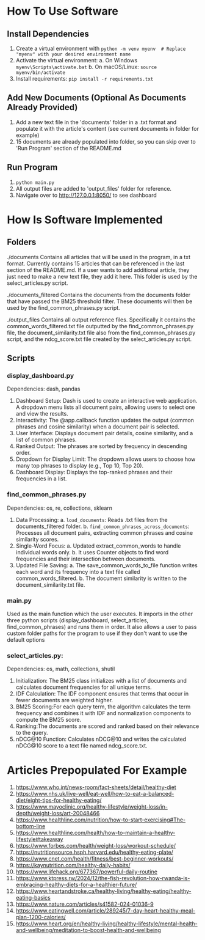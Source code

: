# How To Use Software

## Install Dependencies
1.  Create a virtual environment with 
```python -m venv myenv  # Replace "myenv" with your desired environment name```
2. Activate the virtual environment: 
	a. On Windows
```myenv\Scripts\activate.bat```
	b. On macOS/Linux:
```source myenv/bin/activate```
3. Install requirements:
```pip install -r requirements.txt```

## Add New Documents (Optional As Documents Already Provided)
1. Add a new text file in the 'documents' folder in a .txt format and populate it with the article's content (see current documents in folder for example)
2. 15 documents are already populated into folder, so you can skip over to 'Run Program' section of the README.md

## Run Program
1. ```python main.py```
2. All output files are added to 'output_files' folder for reference.
2. Navigate over to http://127.0.0.1:8050/ to see dashboard

# How Is Software Implemented

## Folders
./documents
Contains all articles that will be used in the program, in a txt format. Currently contains 15 articles that can be referenced in the last section of the README.md. If a user wants to add additional article, they just need to make a new text file, they add it here. This folder is used by the select_articles.py script.

./documents_filtered
Contains the documents from the documents folder that have passed the BM25 threshold filter. These documents will then be used by the find_common_phrases.py script.

./output_files
Contains all output reference files. Specifically it contains the common_words_filtered.txt file outputted by the find_common_phrases.py file, the document_similarity.txt file also from the find_common_phrases.py script, and the ndcg_score.txt file created by the select_articles.py script.

## Scripts
### display_dashboard.py

Dependencies: dash, pandas
1. Dashboard Setup: Dash is used to create an interactive web application. A dropdown menu lists all document pairs, allowing users to select one and view the results.
2. Interactivity: The @app.callback function updates the output (common phrases and cosine similarity) when a document pair is selected.
3. User Interface: Displays document pair details, cosine similarity, and a list of common phrases.
4. Ranked Output: The phrases are sorted by frequency in descending order.
5. Dropdown for Display Limit: The dropdown allows users to choose how many top phrases to display (e.g., Top 10, Top 20).
6. Dashboard Display: Displays the top-ranked phrases and their frequencies in a list.


### find_common_phrases.py

Dependencies: os, re, collections, sklearn
1. Data Processing: 
	a. ```load_documents```: Reads .txt files from the documents_filtered folder.
	b. ```find_common_phrases_across_documents```: Processes all document pairs, extracting common phrases and cosine similarity scores.
2. Single-Word Focus: 
	a. Updated extract_common_words to handle individual words only. 
	b. It uses Counter objects to find word frequencies and their intersection between documents.
3. Updated File Saving: 
	a. The save_common_words_to_file function writes each word and its frequency into a text file called common_words_filtered. 
	b. The document similarity is written to the document_similarity.txt file.
	

### main.py

Used as the main function which the user executes. It imports in the other three python scripts (display_dashboard, select_articles, find_common_phrases) and runs them in order. It also allows a user to pass custom folder paths for the program to use if they don't want to use the default options


### select_articles.py: 

Dependencies: os, math, collections, shutil
1. Initialization: The BM25 class initializes with a list of documents and calculates document frequencies for all unique terms.
2. IDF Calculation: The IDF component ensures that terms that occur in fewer documents are weighted higher.
3. BM25 Scoring:For each query term, the algorithm calculates the term frequency and combines it with IDF and normalization components to compute the BM25 score.
4. Ranking:The documents are scored and ranked based on their relevance to the query.
5. nDCG@10 Function: Calculates nDCG@10 and writes the calculated nDCG@10 score to a text file named ndcg_score.txt.

# Articles Prepopulated For Example
1. https://www.who.int/news-room/fact-sheets/detail/healthy-diet
2. https://www.nhs.uk/live-well/eat-well/how-to-eat-a-balanced-diet/eight-tips-for-healthy-eating/
3. https://www.mayoclinic.org/healthy-lifestyle/weight-loss/in-depth/weight-loss/art-20048466
4. https://www.healthline.com/nutrition/how-to-start-exercising#The-bottom-line
5. https://www.healthline.com/health/how-to-maintain-a-healthy-lifestyle#takeaway
6. https://www.forbes.com/health/weight-loss/workout-schedule/
7. https://nutritionsource.hsph.harvard.edu/healthy-eating-plate/
8. https://www.cnet.com/health/fitness/best-beginner-workouts/
9. https://kaynutrition.com/healthy-daily-habits/
10. https://www.lifehack.org/677367/powerful-daily-routine
11. https://www.ktpress.rw/2024/12/the-fish-revolution-how-rwanda-is-embracing-healthy-diets-for-a-healthier-future/
12. https://www.heartandstroke.ca/healthy-living/healthy-eating/healthy-eating-basics
13. https://www.nature.com/articles/s41582-024-01036-9
14. https://www.eatingwell.com/article/289245/7-day-heart-healthy-meal-plan-1200-calories/
15. https://www.heart.org/en/healthy-living/healthy-lifestyle/mental-health-and-wellbeing/meditation-to-boost-health-and-wellbeing